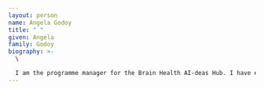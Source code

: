 ```yaml
---
layout: person
name: Angela Godoy
title: " "
given: Angela
family: Godoy
biography: >-
  \

  I am the programme manager for the Brain Health AI-deas Hub. I have extensive clinical trial management experience and have worked in various disease areas, within a number of UK institutions. I have managed research programmes within the University of Cambridge, initially in the Cancer Centre, then in the Cambridge Centre for Data Driven Discovery, supporting interdisciplinary research in AI, machine learning and data science, before moving to the brain health AI hub.
---
```

